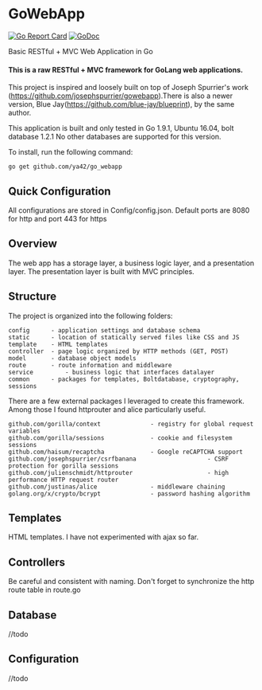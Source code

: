 # GoWebApp

[![Go Report Card](https://goreportcard.com/badge/github.com/ya42/go_webapp)](https://goreportcard.com/report/github.com/ya42/go_webapp)
[![GoDoc](https://godoc.org/github.com/ya42/go_webapp?status.svg)](https://godoc.org/github.com/ya42/go_webapp) 

Basic RESTful + MVC Web Application in Go

#### This is a raw RESTful + MVC framework for GoLang web applications.

This project is inspired and loosely built on top of Joseph Spurrier's work (https://github.com/josephspurrier/gowebapp).There is also a newer version, Blue Jay(https://github.com/blue-jay/blueprint), by the same author.

This application is built and only tested in Go 1.9.1, Ubuntu 16.04, bolt database 1.2.1
No other databases are supported for this version.

To install, run the following command:
~~~
go get github.com/ya42/go_webapp
~~~

## Quick Configuration

All configurations are stored in Config/config.json.
Default ports are 8080 for http and port 443 for https

## Overview

The web app has a storage layer, a business logic layer, and a presentation layer. The presentation layer is built 
with MVC principles. 

## Structure

The project is organized into the following folders:

~~~
config		- application settings and database schema
static		- location of statically served files like CSS and JS
template	- HTML templates
controller	- page logic organized by HTTP methods (GET, POST)
model		- database object models
route		- route information and middleware
service         - business logic that interfaces datalayer
common		- packages for templates, Boltdatabase, cryptography, sessions
~~~

There are a few external packages I leveraged to create this framework. Among those I found httprouter and alice particularly useful.

~~~
github.com/gorilla/context				- registry for global request variables
github.com/gorilla/sessions				- cookie and filesystem sessions
github.com/haisum/recaptcha				- Google reCAPTCHA support
github.com/josephspurrier/csrfbanana 	                - CSRF protection for gorilla sessions
github.com/julienschmidt/httprouter 	                - high performance HTTP request router
github.com/justinas/alice				- middleware chaining
golang.org/x/crypto/bcrypt 				- password hashing algorithm
~~~

## Templates
HTML templates. I have not experimented with ajax so far.

## Controllers
Be careful and consistent with naming. Don't forget to synchronize the http route table in route.go

## Database
//todo

## Configuration
//todo


